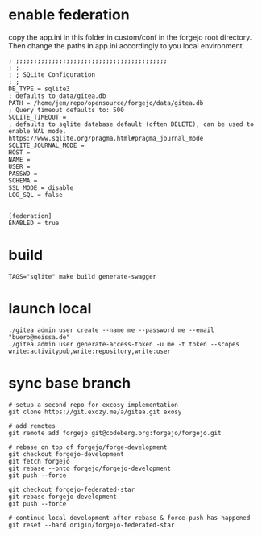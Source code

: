 # enable federation

copy the app.ini in this folder in custom/conf in the forgejo root directory.
Then change the paths in app.ini accordingly to you local environment.

```
; ;;;;;;;;;;;;;;;;;;;;;;;;;;;;;;;;;;;;;;;;;;
; ;
; ; SQLite Configuration
; ;
DB_TYPE = sqlite3
; defaults to data/gitea.db
PATH = /home/jem/repo/opensource/forgejo/data/gitea.db
; Query timeout defaults to: 500
SQLITE_TIMEOUT = 
; defaults to sqlite database default (often DELETE), can be used to enable WAL mode. https://www.sqlite.org/pragma.html#pragma_journal_mode
SQLITE_JOURNAL_MODE = 
HOST = 
NAME = 
USER = 
PASSWD = 
SCHEMA = 
SSL_MODE = disable
LOG_SQL = false


[federation]
ENABLED = true
```

# build

```
TAGS="sqlite" make build generate-swagger
```

# launch local

```
./gitea admin user create --name me --password me --email "buero@meissa.de"
./gitea admin user generate-access-token -u me -t token --scopes write:activitypub,write:repository,write:user
```

# sync base branch

```
# setup a second repo for excosy implementation
git clone https://git.exozy.me/a/gitea.git exosy

# add remotes
git remote add forgejo git@codeberg.org:forgejo/forgejo.git

# rebase on top of forgejo/forge-development
git checkout forgejo-development
git fetch forgejo
git rebase --onto forgejo/forgejo-development
git push --force

git checkout forgejo-federated-star
git rebase forgejo-development
git push --force

# continue local development after rebase & force-push has happened
git reset --hard origin/forgejo-federated-star
```
